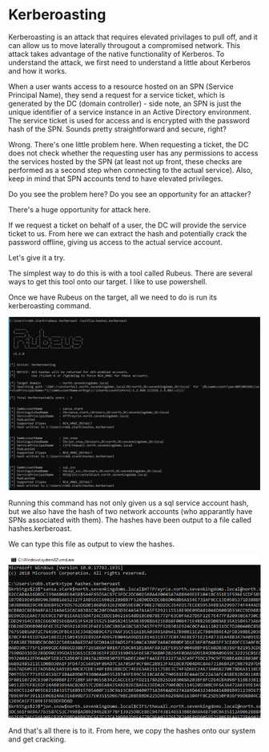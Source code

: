# Kerberoasting

Kerberoasting is an attack that requires elevated privilages to pull off, and it can allow us to move laterally througout a compromised network. This attack takes advantage of the native functionality of Kerberos. To understand the attack, we first need to understand a little about Kerberos and how it works.

When a user wants access to a resource hosted on an SPN (Service Principal Name), they send a request for a service ticket, which is generated by the DC (domain controller) - side note, an SPN is just the unique identifier of a service instance in an Active Directory environment. The service ticket is used for access and is encrypted with the password hash of the SPN. Sounds pretty straightforward and secure, right?

Wrong. There's one little problem here. When requesting a ticket, the DC does not check whether the requesting user has any permissions to access the services hosted by the SPN (at least not up front, these checks are performed as a second step when connecting to the actual service). Also, keep in mind that SPN accounts tend to have elevated privileges.

Do you see the problem here? Do you see an opportunity for an attacker?

There's a huge opportunity for attack here.

If we request a ticket on behalf of a user, the DC will provide the service ticket to us. From here we can extract the hash and potentially crack the password offline, giving us access to the actual service account.

Let's give it a try.

The simplest way to do this is with a tool called Rubeus. There are several ways to get this tool onto our target. I like to use powershell.

Once we have Rubeus on the target, all we need to do is run its kerberoasting command.

![images/16-1.png](images/16-1.png)

Running this command has not only given us a sql service account hash, but we also have the hash of two network accounts (who apparantly have SPNs associated with them). The hashes have been output to a file called hashes.kerberoast.

We can type this file as output to view the hashes.

![images/16-2.png](images/16-2.png)

And that's all there is to it. From here, we copy the hashes onto our system and get cracking.

